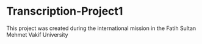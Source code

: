# Transcription-Project1
This project was created during the international mission in the Fatih Sultan Mehmet Vakif University
